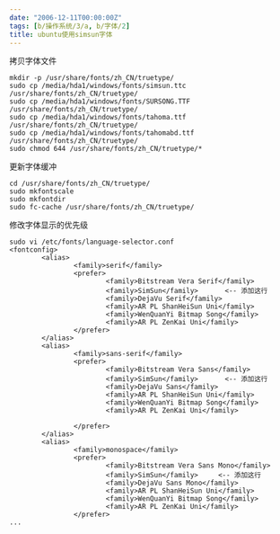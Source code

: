 ```yaml
---
date: "2006-12-11T00:00:00Z"
tags: [b/操作系统/3/a, b/字体/2]
title: ubuntu使用simsun字体
---
```


拷贝字体文件

    mkdir -p /usr/share/fonts/zh_CN/truetype/
    sudo cp /media/hda1/windows/fonts/simsun.ttc /usr/share/fonts/zh_CN/truetype/
    sudo cp /media/hda1/windows/fonts/SURSONG.TTF /usr/share/fonts/zh_CN/truetype/
    sudo cp /media/hda1/windows/fonts/tahoma.ttf /usr/share/fonts/zh_CN/truetype/
    sudo cp /media/hda1/windows/fonts/tahomabd.ttf /usr/share/fonts/zh_CN/truetype/
    sudo chmod 644 /usr/share/fonts/zh_CN/truetype/*

更新字体缓冲

    cd /usr/share/fonts/zh_CN/truetype/
    sudo mkfontscale
    sudo mkfontdir
    sudo fc-cache /usr/share/fonts/zh_CN/truetype/

修改字体显示的优先级

    sudo vi /etc/fonts/language-selector.conf
    <fontconfig>
            <alias>
                    <family>serif</family>
                    <prefer>
                            <family>Bitstream Vera Serif</family>
                            <family>SimSun</family>　　　　<-- 添加这行
                            <family>DejaVu Serif</family>
                            <family>AR PL ShanHeiSun Uni</family>
                            <family>WenQuanYi Bitmap Song</family>
                            <family>AR PL ZenKai Uni</family>
                    </prefer>
            </alias>
            <alias>
                    <family>sans-serif</family>
                    <prefer>
                            <family>Bitstream Vera Sans</family>
                            <family>SimSun</family>　　　　<-- 添加这行
                            <family>DejaVu Sans</family>
                            <family>AR PL ShanHeiSun Uni</family>
                            <family>WenQuanYi Bitmap Song</family>
                            <family>AR PL ZenKai Uni</family>

                    </prefer>
            </alias>
            <alias>
                    <family>monospace</family>
                    <prefer>
                            <family>Bitstream Vera Sans Mono</family>
                            <family>SimSun</family>　　　<-- 添加这行
                            <family>DejaVu Sans Mono</family>
                            <family>AR PL ShanHeiSun Uni</family>
                            <family>WenQuanYi Bitmap Song</family>
                            <family>AR PL ZenKai Uni</family>
                    </prefer>
    ...

